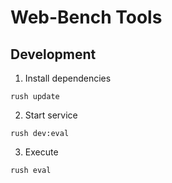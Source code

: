 # Web-Bench Tools



## Development

1. Install dependencies

```
rush update
```

2. Start service

```
rush dev:eval
```

3. Execute

```
rush eval
```
